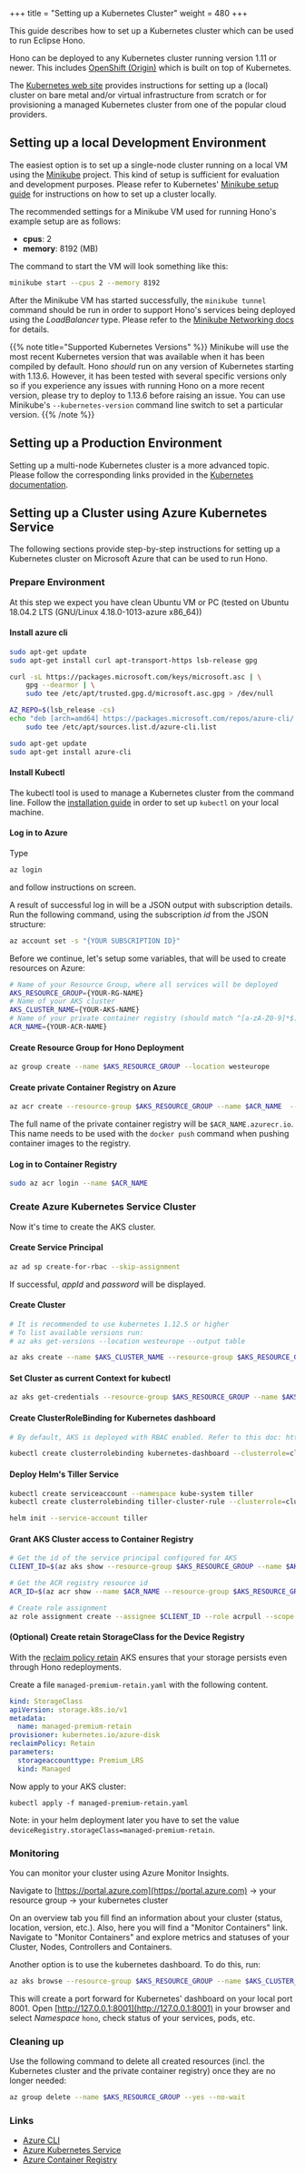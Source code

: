 +++
title = "Setting up a Kubernetes Cluster"
weight = 480
+++

This guide describes how to set up a Kubernetes cluster which can be used to run Eclipse Hono.
<!--more-->

Hono can be deployed to any Kubernetes cluster running version 1.11 or newer. This includes [OpenShift (Origin)](https://www.okd.io/) which is built on top of Kubernetes.

The [Kubernetes web site](https://kubernetes.io/docs/setup/) provides instructions for setting up a (local) cluster on bare metal and/or virtual infrastructure from scratch or for provisioning a managed Kubernetes cluster from one of the popular cloud providers.

<a name="Local Development"></a>
## Setting up a local Development Environment

The easiest option is to set up a single-node cluster running on a local VM using the [Minikube](https://github.com/kubernetes/minikube) project.
This kind of setup is sufficient for evaluation and development purposes.
Please refer to Kubernetes' [Minikube setup guide](https://kubernetes.io/docs/setup/minikube/) for instructions on how to set up a cluster locally.

The recommended settings for a Minikube VM used for running Hono's example setup are as follows:

* **cpus**: 2
* **memory**: 8192 (MB)

The command to start the VM will look something like this:
```sh
minikube start --cpus 2 --memory 8192
```

After the Minikube VM has started successfully, the `minikube tunnel` command should be run in order to support Hono's services being deployed using the *LoadBalancer* type. Please refer to the [Minikube Networking docs](https://github.com/kubernetes/minikube/blob/master/docs/networking.md#access-to-loadbalancer-services-using-minikube-tunnel) for details.

{{% note title="Supported Kubernetes Versions" %}}
Minikube will use the most recent Kubernetes version that was available when it has been compiled by default. Hono *should* run on any version of Kubernetes starting with 1.13.6. However, it has been tested with several specific versions only so if you experience any issues with running Hono on a more recent version, please try to deploy to 1.13.6 before
raising an issue. You can use Minikube's `--kubernetes-version` command line switch to set a particular version.
{{% /note %}}

## Setting up a Production Environment

Setting up a multi-node Kubernetes cluster is a more advanced topic. Please follow the corresponding links provided in the [Kubernetes documentation](https://kubernetes.io/docs/setup/#production-environment).

## Setting up a Cluster using Azure Kubernetes Service

The following sections provide step-by-step instructions for setting up a Kubernetes cluster on Microsoft Azure that can be used to run Hono.

### Prepare Environment

At this step we expect you have clean Ubuntu VM or PC (tested on Ubuntu 18.04.2 LTS (GNU/Linux 4.18.0-1013-azure x86_64))

#### Install azure cli

```sh
sudo apt-get update
sudo apt-get install curl apt-transport-https lsb-release gpg

curl -sL https://packages.microsoft.com/keys/microsoft.asc | \
    gpg --dearmor | \
    sudo tee /etc/apt/trusted.gpg.d/microsoft.asc.gpg > /dev/null

AZ_REPO=$(lsb_release -cs)
echo "deb [arch=amd64] https://packages.microsoft.com/repos/azure-cli/ $AZ_REPO main" | \
    sudo tee /etc/apt/sources.list.d/azure-cli.list

sudo apt-get update
sudo apt-get install azure-cli
```

#### Install Kubectl

The kubectl tool is used to manage a Kubernetes cluster from the command line.
Follow the [installation guide](https://kubernetes.io/docs/tasks/tools/install-kubectl/) in order to set up `kubectl` on your local machine.

#### Log in to Azure

Type

```sh
az login
```
and follow instructions on screen.

A result of successful log in will be a JSON output with subscription details. Run the following command, using the subscription *id* from the JSON structure:

```sh
az account set -s "{YOUR SUBSCRIPTION ID}"
```

Before we continue, let's setup some variables, that will be used to create resources on Azure:

```sh
# Name of your Resource Group, where all services will be deployed
AKS_RESOURCE_GROUP={YOUR-RG-NAME}
# Name of your AKS cluster
AKS_CLUSTER_NAME={YOUR-AKS-NAME}
# Name of your private container registry (should match ^[a-zA-Z0-9]*$)
ACR_NAME={YOUR-ACR-NAME}
```

#### Create Resource Group for Hono Deployment

```sh
az group create --name $AKS_RESOURCE_GROUP --location westeurope
```

#### Create private Container Registry on Azure

```sh
az acr create --resource-group $AKS_RESOURCE_GROUP --name $ACR_NAME  --sku Basic
```

The full name of the private container registry will be `$ACR_NAME.azurecr.io`. This name needs to be used with the `docker push` command when pushing container images to the registry.

#### Log in to Container Registry

```sh
sudo az acr login --name $ACR_NAME
```

### Create Azure Kubernetes Service Cluster

Now it's time to create the AKS cluster.

#### Create Service Principal

```sh
az ad sp create-for-rbac --skip-assignment
```

If successful, *appId* and *password* will be displayed.

#### Create Cluster

```sh
# It is recommended to use kubernetes 1.12.5 or higher
# To list available versions run:
# az aks get-versions --location westeurope --output table

az aks create --name $AKS_CLUSTER_NAME --resource-group $AKS_RESOURCE_GROUP --node-count 3 --generate-ssh-keys --service-principal "{appId}" --client-secret "{password}" --enable-addons monitoring --kubernetes-version 1.13.5
```

#### Set Cluster as current Context for kubectl

```sh
az aks get-credentials --resource-group $AKS_RESOURCE_GROUP --name $AKS_CLUSTER_NAME
```

#### Create ClusterRoleBinding for Kubernetes dashboard

```sh
# By default, AKS is deployed with RBAC enabled. Refer to this doc: https://docs.microsoft.com/en-us/azure/aks/kubernetes-dashboard

kubectl create clusterrolebinding kubernetes-dashboard --clusterrole=cluster-admin --serviceaccount=kube-system:kubernetes-dashboard
```

#### Deploy Helm's Tiller Service

```sh
kubectl create serviceaccount --namespace kube-system tiller
kubectl create clusterrolebinding tiller-cluster-rule --clusterrole=cluster-admin --serviceaccount=kube-system:tiller

helm init --service-account tiller
```

#### Grant AKS Cluster access to Container Registry

```sh
# Get the id of the service principal configured for AKS
CLIENT_ID=$(az aks show --resource-group $AKS_RESOURCE_GROUP --name $AKS_CLUSTER_NAME --query "servicePrincipalProfile.clientId" --output tsv)

# Get the ACR registry resource id
ACR_ID=$(az acr show --name $ACR_NAME --resource-group $AKS_RESOURCE_GROUP --query "id" --output tsv)

# Create role assignment
az role assignment create --assignee $CLIENT_ID --role acrpull --scope $ACR_ID
```

#### (Optional) Create retain StorageClass for the Device Registry

With the [reclaim policy retain](https://docs.microsoft.com/en-us/azure/aks/concepts-storage) AKS ensures that your storage persists even through Hono redeployments.

Create a file `managed-premium-retain.yaml` with the following content.

```yaml
kind: StorageClass
apiVersion: storage.k8s.io/v1
metadata:
  name: managed-premium-retain
provisioner: kubernetes.io/azure-disk
reclaimPolicy: Retain
parameters:
  storageaccounttype: Premium_LRS
  kind: Managed
```

Now apply to your AKS cluster:

```shell
kubectl apply -f managed-premium-retain.yaml
```

Note: in your helm deployment later you have to set the value `deviceRegistry.storageClass=managed-premium-retain`.

### Monitoring

You can monitor your cluster using Azure Monitor Insights.

Navigate to [https://portal.azure.com](https://portal.azure.com) -> your resource group -> your kubernetes cluster

On an overview tab you fill find an information about your cluster (status, location, version, etc.). Also, here you will find a "Monitor Containers" link. Navigate to "Monitor Containers" and explore metrics and statuses of your Cluster, Nodes, Controllers and Containers.

Another option is to use the kubernetes dashboard. To do this, run:

```sh
az aks browse --resource-group $AKS_RESOURCE_GROUP --name $AKS_CLUSTER_NAME
```

This will create a port forward for Kubernetes' dashboard on your local port 8001.
Open [http://127.0.0.1:8001](http://127.0.0.1:8001) in your browser and select *Namespace* `hono`, check status of your services, pods, etc.

### Cleaning up

Use the following command to delete all created resources (incl. the Kubernetes cluster and the private container registry)
once they are no longer needed:

```sh
az group delete --name $AKS_RESOURCE_GROUP --yes --no-wait
```

### Links

- [Azure CLI](https://docs.microsoft.com/en-us/cli/azure/?view=azure-cli-latest)
- [Azure Kubernetes Service](https://docs.microsoft.com/en-us/azure/aks/)
- [Azure Container Registry](https://docs.microsoft.com/en-us/azure/container-registry/)
